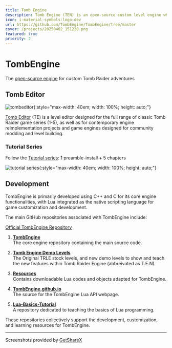 ```yaml
---
title: Tomb Engine
description: Tomb Engine (TEN) is an open-source custom level engine which aims to abolish limits and fix bugs of the classic Tomb Raider games. 
icon: i-material-symbols:logo-dev
url: https://github.com/TombEngine/TombEngine/tree/master
cover: /projects/20250402_151220.png
featured: true
priority: 2
---
```


# TombEngine 

The [open-source engine](https://tombengine.com/) for custom Tomb Raider adventures


## Tomb Editor

![tombeditor](/projects/20250402_204218.png){:style="max-width: 40em; width: 100%; height: auto;"}

[Tomb Editor](https://github.com/MontyTRC89/Tomb-Editor) (TE) is a level editor designed for the full range of classic Tomb Raider game series (1-5), as well as for contemporary engine reimplementation projects and game engines designed for community modding and level building.

### Tutorial Series

Follow the [Tutorial series](https://tombengine.com/docs/tomb-engine-beginners-tutorial/): 1 preamble-install + 5 chapters

![tutorial series](</projects/20250403_211516.png>){:style="max-width: 40em; width: 100%; height: auto;"}


## Development

TombEngine is primarily developed using C++ and C for its core engine functionalities, with Lua integrated as the native scripting language for game customization and development. ​

The main GitHub repositories associated with TombEngine include:

[Official TombEngine Repository](https://github.com/TombEngine/TombEngine)

1. **[TombEngine](https://github.com/TombEngine/TombEngine)**  
   The core engine repository containing the main source code.

2. **[Tomb Engine Demo Levels](https://github.com/TombEngine/Tomb-Engine-Example-Levels)**  
   The Original TRLE stock levels, and new demo levels to show and teach the new features within Tomb Raider Engine (abbreivated as T.E.N).

3. **[Resources](https://github.com/TombEngine/Resources)**  
   Contains downloadable Lua codes and objects adapted for TombEngine.

4. **[TombEngine.github.io](https://tombengine.github.io/)**  
   The source for the TombEngine Lua API webpage.

5. **[Lua-Basics-Tutorial](https://github.com/TombEngine/Lua-Basics-tutorial/wiki)**  
   A repository dedicated to teaching the basics of Lua programming.



These repositories collectively support the development, customization, and learning resources for TombEngine.

---
Screenshots provided by [GetShareX](https://getsharex.com/)
